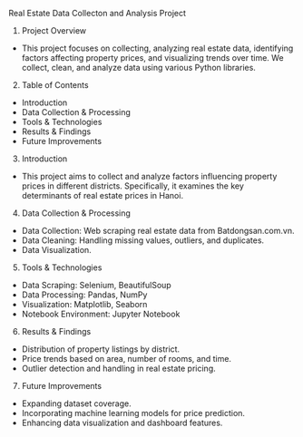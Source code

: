 Real Estate Data Collecton and Analysis Project
1. Project Overview
- This project focuses on collecting, analyzing real estate data, identifying factors affecting property prices, and visualizing trends over time. We collect, clean, and analyze data using various Python libraries.
2. Table of Contents
- Introduction
- Data Collection & Processing
- Tools & Technologies
- Results & Findings
- Future Improvements
3. Introduction
- This project aims to collect and analyze factors influencing property prices in different districts. Specifically, it examines the key determinants of real estate prices in Hanoi.
4. Data Collection & Processing
- Data Collection: Web scraping real estate data from Batdongsan.com.vn.
- Data Cleaning: Handling missing values, outliers, and duplicates.
- Data Visualization.
5. Tools & Technologies
- Data Scraping: Selenium, BeautifulSoup
- Data Processing: Pandas, NumPy
- Visualization: Matplotlib, Seaborn
- Notebook Environment: Jupyter Notebook
6. Results & Findings
- Distribution of property listings by district.
- Price trends based on area, number of rooms, and time.
- Outlier detection and handling in real estate pricing.
7. Future Improvements
- Expanding dataset coverage.
- Incorporating machine learning models for price prediction.
- Enhancing data visualization and dashboard features.
